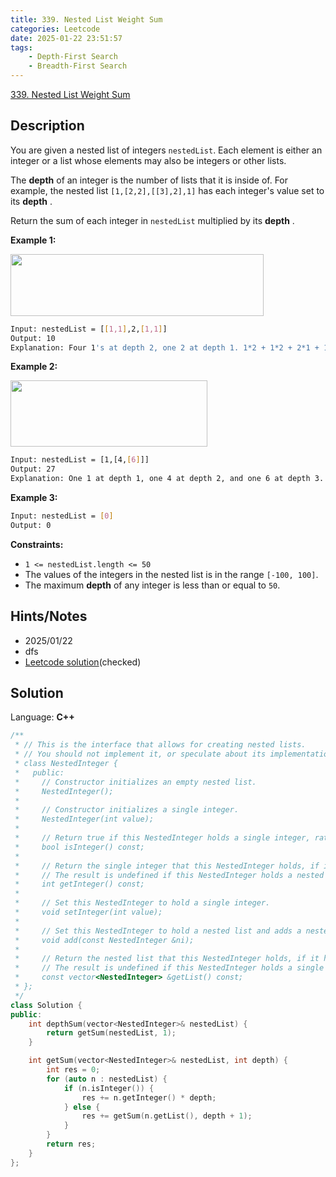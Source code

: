 ```yaml
---
title: 339. Nested List Weight Sum
categories: Leetcode
date: 2025-01-22 23:51:57
tags:
    - Depth-First Search
    - Breadth-First Search
---
```


[339. Nested List Weight Sum](https://leetcode.com/problems/nested-list-weight-sum/description/?envType=company&envId=facebook&favoriteSlug=facebook-three-months)

## Description

You are given a nested list of integers `nestedList`. Each element is either an integer or a list whose elements may also be integers or other lists.

The **depth**  of an integer is the number of lists that it is inside of. For example, the nested list `[1,[2,2],[[3],2],1]` has each integer's value set to its **depth** .

Return the sum of each integer in `nestedList` multiplied by its **depth** .

**Example 1:**

<img alt="" src="https://assets.leetcode.com/uploads/2021/01/14/nestedlistweightsumex1.png" style="width: 405px; height: 99px;">

```bash
Input: nestedList = [[1,1],2,[1,1]]
Output: 10
Explanation: Four 1's at depth 2, one 2 at depth 1. 1*2 + 1*2 + 2*1 + 1*2 + 1*2 = 10.
```

**Example 2:**

<img alt="" src="https://assets.leetcode.com/uploads/2021/01/14/nestedlistweightsumex2.png" style="width: 315px; height: 106px;">

```bash
Input: nestedList = [1,[4,[6]]]
Output: 27
Explanation: One 1 at depth 1, one 4 at depth 2, and one 6 at depth 3. 1*1 + 4*2 + 6*3 = 27.
```

**Example 3:**

```bash
Input: nestedList = [0]
Output: 0
```

**Constraints:**

- `1 <= nestedList.length <= 50`
- The values of the integers in the nested list is in the range `[-100, 100]`.
- The maximum **depth**  of any integer is less than or equal to `50`.

## Hints/Notes

- 2025/01/22
- dfs
- [Leetcode solution](https://leetcode.com/problems/nested-list-weight-sum/editorial/?envType=company&envId=facebook&favoriteSlug=facebook-three-months)(checked)

## Solution

Language: **C++**

```C++
/**
 * // This is the interface that allows for creating nested lists.
 * // You should not implement it, or speculate about its implementation
 * class NestedInteger {
 *   public:
 *     // Constructor initializes an empty nested list.
 *     NestedInteger();
 *
 *     // Constructor initializes a single integer.
 *     NestedInteger(int value);
 *
 *     // Return true if this NestedInteger holds a single integer, rather than a nested list.
 *     bool isInteger() const;
 *
 *     // Return the single integer that this NestedInteger holds, if it holds a single integer
 *     // The result is undefined if this NestedInteger holds a nested list
 *     int getInteger() const;
 *
 *     // Set this NestedInteger to hold a single integer.
 *     void setInteger(int value);
 *
 *     // Set this NestedInteger to hold a nested list and adds a nested integer to it.
 *     void add(const NestedInteger &ni);
 *
 *     // Return the nested list that this NestedInteger holds, if it holds a nested list
 *     // The result is undefined if this NestedInteger holds a single integer
 *     const vector<NestedInteger> &getList() const;
 * };
 */
class Solution {
public:
    int depthSum(vector<NestedInteger>& nestedList) {
        return getSum(nestedList, 1);
    }

    int getSum(vector<NestedInteger>& nestedList, int depth) {
        int res = 0;
        for (auto n : nestedList) {
            if (n.isInteger()) {
                res += n.getInteger() * depth;
            } else {
                res += getSum(n.getList(), depth + 1);
            }
        }
        return res;
    }
};
```
